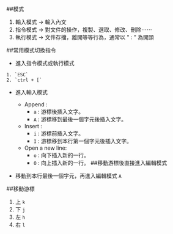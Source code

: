 ##模式

1. 輸入模式 -> 輸入內文
2. 指令模式 -> 對文件的操作，複製、選取、修改、刪除⋯⋯
3. 執行模式 -> 文件存擋，離開等等行為，通常以 " : " 為開頭

##常用模式切換指令

* 進入指令模式或執行模式

```
1. `ESC`
2. `ctrl + [`
```

* 進入輸入模式
  * Append :
    * `a` : 游標後插入文字。
    * `A` : 游標移到最後一個字元後插入文字。
  * Insert : 
    * `i` : 游標前插入文字。
    * `I` : 游標移到本行第一個字元後插入文字。
  * Open a new line:
    * `o` : 向下插入新的一行。
    * `O` : 向上插入新的一行。
##移動游標後直接進入編輯模式

*  移動到本行最後一個字元，再進入編輯模式 `A`

##移動游標
1. 上 
`k`
2. 下 
`j`
3. 左 
`h`
4. 右 
`l`
